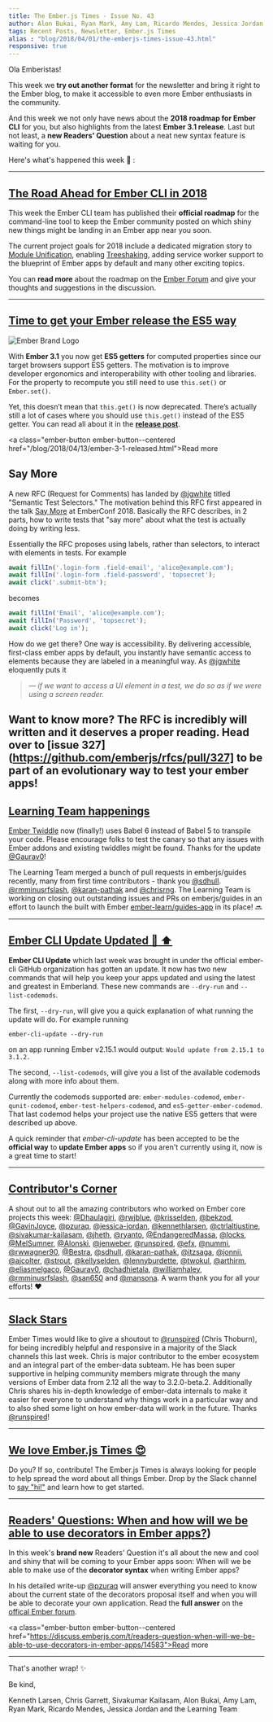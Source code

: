 ```yaml
---
title: The Ember.js Times - Issue No. 43
author: Alon Bukai, Ryan Mark, Amy Lam, Ricardo Mendes, Jessica Jordan
tags: Recent Posts, Newsletter, Ember.js Times
alias : "blog/2018/04/01/the-emberjs-times-issue-43.html"
responsive: true
---
```


Ola Emberistas!

This week we **try out another format** for the newsletter and bring it right to the
Ember blog, to make it accessible to even more Ember enthusiasts in the community.

And this week we not only have news about the **2018 roadmap for Ember CLI** for you,
but also highlights from the latest **Ember 3.1 release**.
Last but not least, a **new Readers' Question** about a neat new syntax feature is waiting for you.

Here's what's happened this week 🐹 :

---

## [The Road Ahead for Ember CLI in 2018](https://discuss.emberjs.com/t/ember-cli-2018-edition/14543)

This week the Ember CLI team has published their **official roadmap** for the
command-line tool to keep the Ember community posted on which shiny new things
might be landing in an Ember app near you soon.

The current project goals for 2018 include a dedicated migration story to
[Module Unification](https://github.com/emberjs/rfcs/pull/143), enabling
[Treeshaking](https://github.com/ember-cli/rfcs/pull/110), adding service worker support
to the blueprint of Ember apps by default and many other exciting topics.

You can **read more** about the roadmap on the [Ember Forum](https://discuss.emberjs.com/t/ember-cli-2018-edition/14543)
and give your thoughts and suggestions in the discussion.

---

## [Time to get your Ember release the ES5 way](/blog/2018/04/13/ember-3-1-released.html)

<div class="blog-row">
  <img class="transparent padded float-left small" src="/images/brand/ember_Ember-Light.png" alt="Ember Brand Logo" />

  <p>
    With <strong>Ember 3.1</strong> you now get <strong>ES5 getters</strong> for computed properties since our target browsers support ES5 getters.
    The motivation is to improve developer ergonomics and interoperability with other tooling and libraries.
    For the property to recompute you still need to use <code>this.set()</code> or <code>Ember.set()</code>.</p>
  <p>
    Yet, this doesn’t mean that <code>this.get()</code> is now deprecated.
    There’s actually still a lot of cases where you should use <code>this.get()</code> instead of the ES5 getter.
    You can read all about it in the <a href="https://www.emberjs.com/blog/2018/04/13/ember-3-1-released.html#toc_es5-getters-for-computed-properties-1-of-3"><strong>release post</strong></a>.
  </p>
</div>

<a class="ember-button ember-button--centered href="/blog/2018/04/13/ember-3-1-released.html">Read more</a>

## Say More

A new RFC (Request for Comments) has landed by [@jgwhite](https://github.com/jgwhite) titled "Semantic Test Selectors."
The motivation behind this RFC first appeared in the talk [Say More] at EmberConf 2018.
Basically the RFC describes, in 2 parts, how to write tests that "say more" about what the test is actually doing by writing less.  

Essentially the RFC proposes using labels, rather than selectors, to interact with elements in tests.  For example

```js
await fillIn('.login-form .field-email', 'alice@example.com');
await fillIn('.login-form .field-password', 'topsecret');
await click('.submit-btn');
```

becomes

```js
await fillIn('Email', 'alice@example.com');
await fillIn('Password', 'topsecret');
await click('Log in');
```
How do we get there?  One way is accessibility.
By delivering accessible, first-class ember apps by default, you instantly have semantic access to elements because they are labeled in a meaningful way.
As [@jgwhite](https://github.com/jgwhite)  eloquently puts it
> — <cite>if we want to access a UI element in a test, we do so as if we were using a screen reader.</cite>

Want to know more? The RFC is incredibly will written and it deserves a proper reading.  Head over to [issue 327](https://github.com/emberjs/rfcs/pull/327] to be part of an evolutionary way to test your ember apps!
---

## [Learning Team happenings](https://ember-twiddle.com/)

[Ember Twiddle](https://ember-twiddle.com/) now (finally!) uses Babel 6 instead of Babel 5 to transpile your code. Please encourage folks to test the canary so that any issues with Ember addons and existing twiddles might be found. Thanks for the update [@Gaurav0](https://github.com/Gaurav0)!

The Learning Team merged a bunch of pull requests in emberjs/guides recently, many from first time contributors - thank you [@sdhull](https://github.com/sdhull). [@rmminusrfslash](https://github.com/rmminusrfslash), [@karan-pathak](https://github.com/karan-pathak) and [@chrisrng](https://github.com/chrisrng). The Learning Team is working on closing out outstanding issues and PRs on emberjs/guides in an effort to launch the built with Ember [ember-learn/guides-app](https://github.com/ember-learn/guides-app) in its place! 🔜

---

## [Ember CLI Update Updated 🐹 ⬆️](https://github.com/ember-cli/ember-cli-update#options)

**Ember CLI Update** which last week was brought in under the official ember-cli GitHub
organization has gotten an update. It now has two new commands that will help you keep your apps updated and using the latest and greatest in Emberland.
These new commands are `--dry-run` and `--list-codemods`.

The first, `--dry-run`, will give you a quick explanation of what running the update will do.
For example running

```
ember-cli-update --dry-run
```

on an app running Ember v2.15.1 would output: `Would update from 2.15.1 to 3.1.2.`

The second, `--list-codemods`, will give you a list of the available codemods along with more info about them.

Currently the codemods supported are:
`ember-modules-codemod`, `ember-qunit-codemod`, `ember-test-helpers-codemod`, and `es5-getter-ember-codemod`.
That last codemod helps your project use the native ES5 getters that were described up above.

A quick reminder that _ember-cli-update_ has been accepted to be the **official way** to **update Ember apps**
so if you aren't currently using it, now is a great time to start!

---

## [Contributor's Corner](https://guides.emberjs.com/v3.1.0/contributing/repositories/)

<div  class="blog-row">
 <p>
  A shout out to all the amazing contributors who worked on Ember core projects this week:
  <a href="https://github.com/Dhaulagiri" target="gh-user">@Dhaulagiri</a>, <a href="https://github.com/rwjblue" target="gh-user">@rwjblue</a>, <a href="https://github.com/krisselden" target="gh-user">@krisselden</a>, <a href="https://github.com/bekzod" target="gh-user">@bekzod</a>, <a href="https://github.com/GavinJoyce" target="gh-user">@GavinJoyce</a>, <a href="https://github.com/pzuraq" target="gh-user">@pzuraq</a>, <a href="https://github.com/jessica-jordan" target="gh-user">@jessica-jordan</a>, <a href="https://github.com/kennethlarsen" target="gh-user">@kennethlarsen</a>, <a href="https://github.com/ctrlaltjustine" target="gh-user">@ctrlaltjustine</a>, <a href="https://github.com/sivakumar-kailasam" target="gh-user">@sivakumar-kailasam</a>, <a href="https://github.com/jheth" target="gh-user">@jheth</a>, <a href="https://github.com/ryanto" target="gh-user">@ryanto</a>, <a href="https://github.com/EndangeredMassa" target="gh-user">@EndangeredMassa</a>, <a href="https://github.com/locks" target="gh-user">@locks</a>, <a href="https://github.com/MelSumner" target="gh-user">@MelSumner</a>, <a href="https://github.com/Alonski" target="gh-user">@Alonski</a>, <a href="https://github.com/jenweber" target="gh-user">@jenweber</a>, <a href="https://github.com/runspired" target="gh-user">@runspired</a>, <a href="https://github.com/efx" target="gh-user">@efx</a>, <a href="https://github.com/nummi" target="gh-user">@nummi</a>, <a href="https://github.com/rwwagner90" target="gh-user">@rwwagner90</a>, <a href="https://github.com/Bestra" target="gh-user">@Bestra</a>, <a href="https://github.com/sdhull" target="gh-user">@sdhull</a>, <a href="https://github.com/karan-pathak" target="gh-user">@karan-pathak</a>, <a href="https://github.com/itzsaga" target="gh-user">@itzsaga</a>, <a href="https://github.com/jonnii" target="gh-user">@jonnii</a>, <a href="https://github.com/ajcolter" target="gh-user">@ajcolter</a>, <a href="https://github.com/strout" target="gh-user">@strout</a>, <a href="https://github.com/kellyselden" target="gh-user">@kellyselden</a>, <a href="https://github.com/lennyburdette" target="gh-user">@lennyburdette</a>, <a href="https://github.com/twokul" target="gh-user">@twokul</a>, <a href="https://github.com/arthirm" target="gh-user">@arthirm</a>, <a href="https://github.com/eliasmelgaco" target="gh-user">@eliasmelgaco</a>, <a href="https://github.com/Gaurav0" target="gh-user">@Gaurav0</a>, <a href="https://github.com/chadhietala" target="gh-user">@chadhietala</a>, <a href="https://github.com/williamhaley" target="gh-user">@williamhaley</a>, <a href="https://github.com/rmminusrfslash" target="gh-user">@rmminusrfslash</a>, <a href="https://github.com/san650" target="gh-user">@san650</a> and <a href="https://github.com/mansona" target="gh-user">@mansona</a>.
  A warm thank you for all your efforts! ❤️
 </p>
</div>

---

## [Slack Stars](https://github.com/emberjs/data)
Ember Times would like to give a shoutout to <a href="https://github.com/runspired">@runspired</a> (Chris Thoburn), for being incredibly helpful and responsive in a majority of the Slack channels this last week. Chris is major contributor to the ember ecosystem and an integral part of the ember-data subteam.
He has been super supportive in helping community members migrate through the many versions of Ember data from 2.12 all the way to 3.2.0-beta.2.
Additionally Chris shares his in-depth knowledge of ember-data internals to make it easier for everyone to understand why things work in a particular way and to also shed some light on how ember-data will work in the future.  Thanks [@runspired](https://github.com/runspired)!

---

## [We love Ember.js Times 😍](https://embercommunity.slack.com/messages/C8P6UPWNN/)
Do you? If so, contribute!  The Ember.js Times is always looking for people to help spread the word about all things Ember.
Drop by the Slack channel to [say "hi!"](https://embercommunity.slack.com/messages/C8P6UPWNN/) and learn how to get started.

---

## [Readers' Questions: When and how will we be able to use decorators in Ember apps?](https://discuss.emberjs.com/t/readers-question-when-will-we-be-able-to-use-decorators-in-ember-apps/14583))

<div class="blog-row">
  <p>In this week's <strong>brand new</strong> Readers’ Question it's all about the new and cool and shiny that will
  be coming to your Ember apps soon: When will we be able to make use of the <strong>decorator syntax</strong> when writing Ember apps?
  </p>
  <p>In his detailed write-up <a href="https://github.com/pzuraq">@pzuraq</a> will answer everything you need to know about the current state of the decorators
  proposal itself and when you will be able to decorate your own application. Read the <strong>full answer</strong>
  on the <a href="https://discuss.emberjs.com/t/readers-question-when-will-we-be-able-to-use-decorators-in-ember-apps/14583">offical Ember forum</a>.</p>
</div>

<a class="ember-button ember-button--centered href="https://discuss.emberjs.com/t/readers-question-when-will-we-be-able-to-use-decorators-in-ember-apps/14583">Read more</a>

---       

That's another wrap!  ✨

Be kind,

Kenneth Larsen, Chris Garrett, Sivakumar Kailasam, Alon Bukai, Amy Lam, Ryan Mark, Ricardo Mendes, Jessica Jordan and the Learning Team

[Say More]: https://youtu.be/qfnkDyHVJzs?t=5h39m15s
